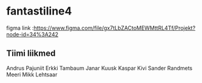 # fantastiline4
figma link :https://www.figma.com/file/gx7tLbZACtoMEWMttRL4Tf/Projekt?node-id=34%3A242
## Tiimi liikmed
Andrus Pajuniit
Erkki Tambaum
Janar Kuusk
Kaspar Kivi
Sander Randmets
Meeri
Mikk Lehtsaar
